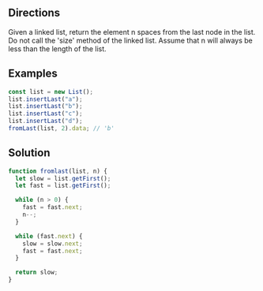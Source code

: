 ## Directions

Given a linked list, return the element n spaces from the last node in the list. Do not call the 'size' method of the linked list. Assume that n will always be less than the length of the list.

## Examples

```js
const list = new List();
list.insertLast("a");
list.insertLast("b");
list.insertLast("c");
list.insertLast("d");
fromLast(list, 2).data; // 'b'
```

## Solution

```js
function fromlast(list, n) {
  let slow = list.getFirst();
  let fast = list.getFirst();

  while (n > 0) {
    fast = fast.next;
    n--;
  }

  while (fast.next) {
    slow = slow.next;
    fast = fast.next;
  }

  return slow;
}
```
